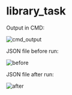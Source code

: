 # library_task

Output in CMD:

![cmd_output](https://user-images.githubusercontent.com/124809156/219944840-9c5e732b-4bbc-46f0-aada-f96abd63154f.jpg)

JSON file before run:

![before](https://user-images.githubusercontent.com/124809156/219944842-9b437b6a-2044-43cb-aa50-f35ea0e522fc.jpg)

JSON file after run:

![after](https://user-images.githubusercontent.com/124809156/219944844-7f39af9d-ad35-466d-91bc-00909bd5ee5d.jpg)
